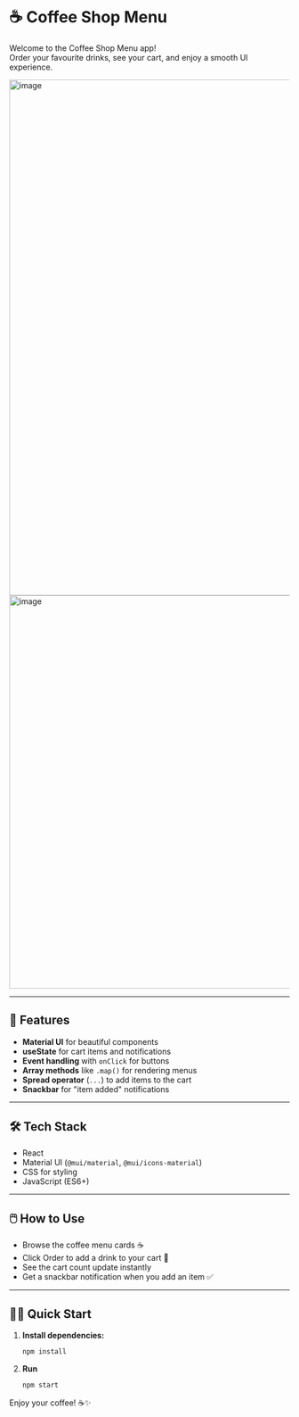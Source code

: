 # ☕ Coffee Shop Menu

Welcome to the Coffee Shop Menu app!  
Order your favourite drinks, see your cart, and enjoy a smooth UI experience.  

<img width="1876" height="925" alt="image" src="https://github.com/user-attachments/assets/f3b42de8-caaf-4f04-8e87-537202595325" />
<img width="1877" height="705" alt="image" src="https://github.com/user-attachments/assets/c7a96325-dac0-4c9e-8c51-e62410a7970a" />



---

## 🚀 Features

- **Material UI** for beautiful components
- **useState** for cart items and notifications
- **Event handling** with `onClick` for buttons
- **Array methods** like `.map()` for rendering menus
- **Spread operator** (`...`) to add items to the cart
- **Snackbar** for "item added" notifications

---

## 🛠️ Tech Stack

- React
- Material UI (`@mui/material`, `@mui/icons-material`)
- CSS for styling
- JavaScript (ES6+)

---

## 🖱️ How to Use
- Browse the coffee menu cards ☕
- Click Order to add a drink to your cart 🛒
- See the cart count update instantly
- Get a snackbar notification when you add an item ✅

---

## 🏃‍♂️ Quick Start

1. **Install dependencies:**
   ```bash
   npm install

2. **Run**
   ```bash
   npm start

Enjoy your coffee! ☕✨

